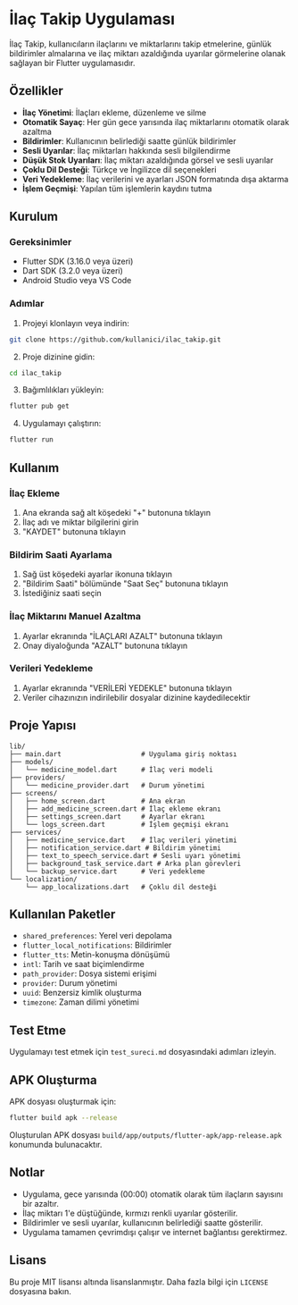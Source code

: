 # İlaç Takip Uygulaması

İlaç Takip, kullanıcıların ilaçlarını ve miktarlarını takip etmelerine, günlük bildirimler almalarına ve ilaç miktarı azaldığında uyarılar görmelerine olanak sağlayan bir Flutter uygulamasıdır.

## Özellikler

- **İlaç Yönetimi**: İlaçları ekleme, düzenleme ve silme
- **Otomatik Sayaç**: Her gün gece yarısında ilaç miktarlarını otomatik olarak azaltma
- **Bildirimler**: Kullanıcının belirlediği saatte günlük bildirimler
- **Sesli Uyarılar**: İlaç miktarları hakkında sesli bilgilendirme
- **Düşük Stok Uyarıları**: İlaç miktarı azaldığında görsel ve sesli uyarılar
- **Çoklu Dil Desteği**: Türkçe ve İngilizce dil seçenekleri
- **Veri Yedekleme**: İlaç verilerini ve ayarları JSON formatında dışa aktarma
- **İşlem Geçmişi**: Yapılan tüm işlemlerin kaydını tutma

## Kurulum

### Gereksinimler

- Flutter SDK (3.16.0 veya üzeri)
- Dart SDK (3.2.0 veya üzeri)
- Android Studio veya VS Code

### Adımlar

1. Projeyi klonlayın veya indirin:
```bash
git clone https://github.com/kullanici/ilac_takip.git
```

2. Proje dizinine gidin:
```bash
cd ilac_takip
```

3. Bağımlılıkları yükleyin:
```bash
flutter pub get
```

4. Uygulamayı çalıştırın:
```bash
flutter run
```

## Kullanım

### İlaç Ekleme

1. Ana ekranda sağ alt köşedeki "+" butonuna tıklayın
2. İlaç adı ve miktar bilgilerini girin
3. "KAYDET" butonuna tıklayın

### Bildirim Saati Ayarlama

1. Sağ üst köşedeki ayarlar ikonuna tıklayın
2. "Bildirim Saati" bölümünde "Saat Seç" butonuna tıklayın
3. İstediğiniz saati seçin

### İlaç Miktarını Manuel Azaltma

1. Ayarlar ekranında "İLAÇLARI AZALT" butonuna tıklayın
2. Onay diyaloğunda "AZALT" butonuna tıklayın

### Verileri Yedekleme

1. Ayarlar ekranında "VERİLERİ YEDEKLE" butonuna tıklayın
2. Veriler cihazınızın indirilebilir dosyalar dizinine kaydedilecektir

## Proje Yapısı

```
lib/
├── main.dart                    # Uygulama giriş noktası
├── models/
│   └── medicine_model.dart      # İlaç veri modeli
├── providers/
│   └── medicine_provider.dart   # Durum yönetimi
├── screens/
│   ├── home_screen.dart         # Ana ekran
│   ├── add_medicine_screen.dart # İlaç ekleme ekranı
│   ├── settings_screen.dart     # Ayarlar ekranı
│   └── logs_screen.dart         # İşlem geçmişi ekranı
├── services/
│   ├── medicine_service.dart    # İlaç verileri yönetimi
│   ├── notification_service.dart # Bildirim yönetimi
│   ├── text_to_speech_service.dart # Sesli uyarı yönetimi
│   ├── background_task_service.dart # Arka plan görevleri
│   └── backup_service.dart      # Veri yedekleme
└── localization/
    └── app_localizations.dart   # Çoklu dil desteği
```

## Kullanılan Paketler

- `shared_preferences`: Yerel veri depolama
- `flutter_local_notifications`: Bildirimler
- `flutter_tts`: Metin-konuşma dönüşümü
- `intl`: Tarih ve saat biçimlendirme
- `path_provider`: Dosya sistemi erişimi
- `provider`: Durum yönetimi
- `uuid`: Benzersiz kimlik oluşturma
- `timezone`: Zaman dilimi yönetimi

## Test Etme

Uygulamayı test etmek için `test_sureci.md` dosyasındaki adımları izleyin.

## APK Oluşturma

APK dosyası oluşturmak için:

```bash
flutter build apk --release
```

Oluşturulan APK dosyası `build/app/outputs/flutter-apk/app-release.apk` konumunda bulunacaktır.

## Notlar

- Uygulama, gece yarısında (00:00) otomatik olarak tüm ilaçların sayısını bir azaltır.
- İlaç miktarı 1'e düştüğünde, kırmızı renkli uyarılar gösterilir.
- Bildirimler ve sesli uyarılar, kullanıcının belirlediği saatte gösterilir.
- Uygulama tamamen çevrimdışı çalışır ve internet bağlantısı gerektirmez.

## Lisans

Bu proje MIT lisansı altında lisanslanmıştır. Daha fazla bilgi için `LICENSE` dosyasına bakın.
